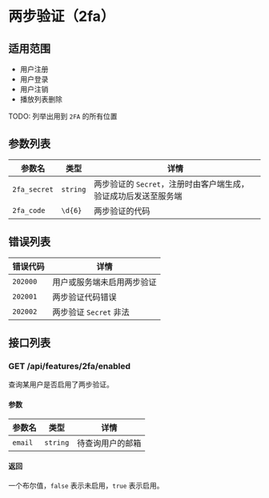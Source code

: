 # 两步验证（2fa）

## 适用范围

- 用户注册
- 用户登录
- 用户注销
- 播放列表删除

TODO: 列举出用到 `2FA` 的所有位置

## 参数列表

| 参数名       | 类型     | 详情                                                            |
| ------------ | -------- | --------------------------------------------------------------- |
| `2fa_secret` | `string` | 两步验证的 `Secret`，注册时由客户端生成，验证成功后发送至服务端 |
| `2fa_code`   | `\d{6}`  | 两步验证的代码                                                  |


## 错误列表

| 错误代码 | 详情                       |
| -------- | -------------------------- |
| `202000` | 用户或服务端未启用两步验证 |
| `202001` | 两步验证代码错误           |
| `202002` | 两步验证 `Secret` 非法     |

## 接口列表

### GET /api/features/2fa/enabled

查询某用户是否启用了两步验证。

#### 参数

| 参数名  | 类型     | 详情             |
| ------- | -------- | ---------------- |
| `email` | `string` | 待查询用户的邮箱 |

#### 返回

一个布尔值，`false` 表示未启用，`true` 表示启用。
